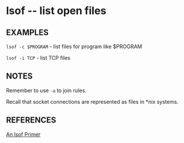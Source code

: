 # lsof -- list open files

## EXAMPLES

  `lsof -c $PROGRAM` - list files for program like $PROGRAM

  `lsof -i TCP` - list TCP files

## NOTES

Remember to use `-a` to join rules.

Recall that socket connections are represented as files in *nix systems.

## REFERENCES

[An lsof Primer](https://danielmiessler.com/study/lsof/)